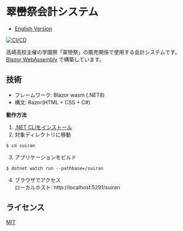 # 翠巒祭会計システム
- [English Version](./README.md)

[![CI/CD](https://github.com/mint73/suiran/actions/workflows/main.yml/badge.svg)](https://github.com/mint73/suiran/actions/workflows/main.yml)

高崎高校主催の学園祭「翠巒祭」の販売関係で使用する会計システムです。
[Blazor WebAssembly](https://blazor.net) で構築しています。

## 技術
- フレームワーク: Blazor wasm (.NET8)
- 構文: Razor(HTML + CSS + C#)

**動作方法**
1. [.NET CLIをインストール](https://learn.microsoft.com/ja-jp/dotnet/core/install/)
2. 対象ディレクトリに移動
```shell
$ cd suiran
```

3. アプリケーションをビルド
```shell
$ dotnet watch run --pathbase=/suiran
```

4. ブラウザでアクセス<br />
ローカルホスト: http://localhost:5291/suiran

## ライセンス
[MIT](./LICENSE)
